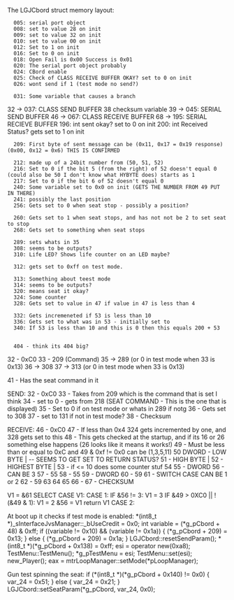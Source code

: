 The LGJCbord struct memory layout:

      005: serial port object
      008: set to value 28 on init
      009: set to value 32 on init
      010: set to value 00 on init
      012: Set to 1 on init
      016: Set to 0 on init
      018: Open Fail is 0x00 Success is 0x01
      020: The serial port object probably
      024: CBord enable
      025: Check of CLASS RECEIVE BUFFER OKAY? set to 0 on init
      026: wont send if 1 (test mode no send?)

      031: Some variable that causes a branch
32 -> 037: CLASS SEND BUFFER
38 checksum variable
39 -> 045: SERIAL SEND BUFFER
46 -> 067: CLASS RECEIVE BUFFER
68 -> 195: SERIAL RECIEVE BUFFER
      196: int sent okay? set to 0 on init
      200: int Received Status? gets set to 1 on init

      209: First byte of sent message can be (0x11, 0x17 = 0x19 response) (0x00, 0x12 = 0x6) THIS IS CONFIRMED

      212: made up of a 24bit number from (50, 51, 52)
      216: Set to 0 if the bit 5 (from the right) of 52 doesn't equal 0 (could also be 50 I don't know what HYBYTE does) starts as 1
      217: Set to 0 if the bit 6 of 52 doesn't equal 0
      240: Some variable set to 0x0 on init (GETS THE NUMBER FROM 49 PUT IN THERE)
      241: possibly the last position
      256: Gets set to 0 when seat stop - possibly a position?

      260: Gets set to 1 when seat stops, and has not not be 2 to set seat to stop
      268: Gets set to something when seat stops

      289: sets whats in 35
      308: seems to be outputs?
      310: Life LED? Shows life counter on an LED maybe?

      312: gets set to 0xff on test mode.

      313: Something about teest mode
      314: seems to be outputs?
      320: means seat it okay?
      324: Some counter
      328: Gets set to value in 47 if value in 47 is less than 4

      332: Gets incremeneted if 53 is less than 10
      336: Gets set to what was in 53 - initially set to
      340: If 53 is less than 10 and this is 0 then this equals 200 + 53


      404 - think its 404 big?

32 - 0xC0
33 - 209 (Command)
35 -> 289 (or 0 in test mode when 33 is 0x13)
36 -> 308
37 -> 313 (or 0 in test mode when 33 is 0x13)

41 - Has the seat command in it

SEND:
  32 - 0xC0
  33 - Takes from 209 which is the command that is set I think
  34 - set to 0 - gets from 218 (SEAT COMMAND - This is the one that is displayed)
  35 - Set to 0 if on test mode or whats in 289 if notg
  36 - Gets set to 308
  37 - set to 131 if not in test mode?
  38 - Checksum

RECEIVE:
  46 - 0xC0
  47 - If less than 0x4 324 gets incremented by one, and 328 gets set to this
  48 - This gets checked at the startup, and if its 16 or 26 something else happens (26 looks like it means it works!)
  49 - Must be less than or equal to 0xC and 49 & 0xf != 0x0 can be (1,3,5,11)
  50 DWORD - LOW BYTE      |   -- SEEMS TO GET SET TO RETURN STATUS?
  51 - HIGH BYTE     |
  52 - HIGHEST BYTE  |
  53 - if <= 10 does some counter stuf
  54
  55 - DWORD
  56 - CAN BE 3
  57 - 55
  58 - 55
  59 - DWORD
  60 - 59
  61 - SWITCH CASE CAN BE 1 or 2
  62 - 59
  63
  64
  65
  66 -
  67 - CHECKSUM

  V1 = &61
  SELECT CASE V1:
    CASE 1:
      IF &56 != 3:
        V1 = 3
        IF &49 > 0XC0 || !(&49 & 1):
          V1 = 2
        &56 = V1
      return V1
    CASE 2:



At boot up it checks if test mode is enabled:
        *(int8_t *)_sInterfaceJvsManager::_bUseCredit = 0x0;
        int variable = (*g_pCbord + 48) & 0xff;
        if ((variable != 0x10) && (variable != 0x1a)) {
                (*g_pCbord + 209) = 0x13;
        }
        else {
                (*g_pCbord + 209) = 0x1a;
        }
        LGJCbord::resetSendParam();
        *(int8_t *)(*g_pCbord + 0x138) = 0xff;
        esi = operator new(0xa8);
        TestMenu::TestMenu();
        *g_pTestMenu = esi;
        TestMenu::set(esi);
        new_Player();
        eax = mtrLoopManager::setMode(*pLoopManager);


Gun test spinning the seat:
if (*(int8_t *)(*g_pCbord + 0x140) != 0x0) {
          var_24 = 0x51;
  }
  else {
          var_24 = 0x21;
  }
  LGJCbord::setSeatParam(*g_pCbord, var_24, 0x0);
